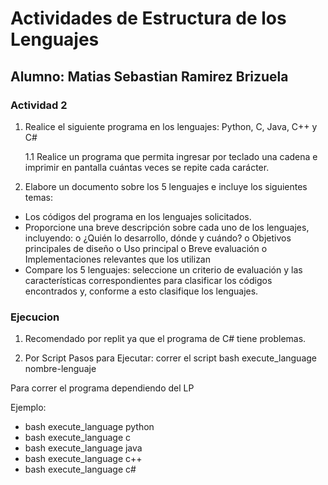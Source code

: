 # Actividades de Estructura de los Lenguajes

## Alumno: Matias Sebastian Ramirez Brizuela

### Actividad 2

1. Realice el siguiente programa en los lenguajes: Python, C, Java, C++ y C#

    1.1 Realice un programa que permita ingresar por teclado una cadena e imprimir en
pantalla cuántas veces se repite cada carácter.

2. Elabore un documento sobre los 5 lenguajes e incluye los siguientes temas:

- Los códigos del programa en los lenguajes solicitados.
- Proporcione una breve descripción sobre cada uno de los lenguajes, incluyendo:
o ¿Quién lo desarrollo, dónde y cuándo?
o Objetivos principales de diseño
o Uso principal
o Breve evaluación
o Implementaciones relevantes que los utilizan
- Compare los 5 lenguajes: seleccione un criterio de evaluación y las características
correspondientes para clasificar los códigos encontrados y, conforme a esto clasifique
los lenguajes.

### Ejecucion

1. Recomendado por replit ya que el programa de C# tiene problemas.

2. Por Script
Pasos para Ejecutar:
correr el script bash execute_language nombre-lenguaje

Para correr el programa dependiendo del LP

Ejemplo:

- bash execute_language python
- bash execute_language c
- bash execute_language java
- bash execute_language c++
- bash execute_language c#

